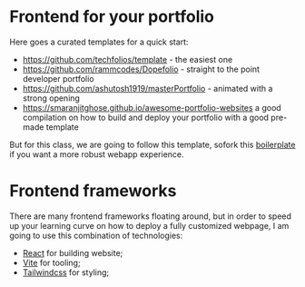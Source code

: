 # Frontend for your portfolio

Here goes a curated templates for a quick start:
- https://github.com/techfolios/template - the easiest one
- https://github.com/rammcodes/Dopefolio - straight to the point developer portfolio
- https://github.com/ashutosh1919/masterPortfolio - animated with a strong opening
- https://smaranjitghose.github.io/awesome-portfolio-websites a good compilation on how to build and deploy your portfolio with a good pre-made template

But for this class, we are going to follow this template, sofork this [boilerplate](https://github.com/InfiniBrains/reactjs-vite-tailwindcss-boilerplate) if you want a more robust webapp experience.

# Frontend frameworks

There are many frontend frameworks floating around, but in order to speed up your learning curve on how to deploy a fully customized webpage, I am going to use this combination of technologies:

- [React](https://reactjs.org/) for building website;
- [Vite](https://vitejs.dev/) for tooling;
- [Tailwindcss](https://tailwindcss.com/) for styling;






